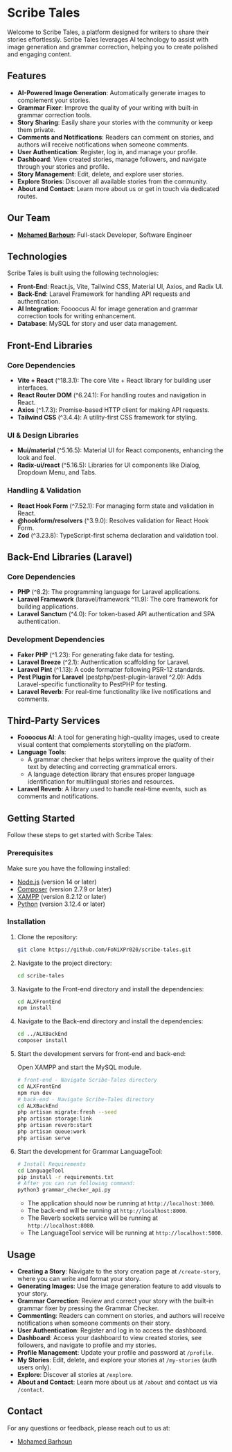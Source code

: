 # Scribe Tales

Welcome to Scribe Tales, a platform designed for writers to share their stories effortlessly. Scribe Tales leverages AI technology to assist with image generation and grammar correction, helping you to create polished and engaging content.

## Features

- **AI-Powered Image Generation**: Automatically generate images to complement your stories.
- **Grammar Fixer**: Improve the quality of your writing with built-in grammar correction tools.
- **Story Sharing**: Easily share your stories with the community or keep them private.
- **Comments and Notifications**: Readers can comment on stories, and authors will receive notifications when someone comments.
- **User Authentication**: Register, log in, and manage your profile.
- **Dashboard**: View created stories, manage followers, and navigate through your stories and profile.
- **Story Management**: Edit, delete, and explore user stories.
- **Explore Stories**: Discover all available stories from the community.
- **About and Contact**: Learn more about us or get in touch via dedicated routes.

## Our Team

- **[Mohamed Barhoun](https://github.com/FoNiXPr020)**: Full-stack Developer, Software Engineer


## Technologies

Scribe Tales is built using the following technologies:

- **Front-End**: React.js, Vite, Tailwind CSS, Material UI, Axios, and Radix UI.
- **Back-End**: Laravel Framework for handling API requests and authentication.
- **AI Integration**: Foooocus AI for image generation and grammar correction tools for writing enhancement.
- **Database**: MySQL for story and user data management.

## Front-End Libraries

### Core Dependencies

- **Vite + React** (^18.3.1): The core Vite + React library for building user interfaces.
- **React Router DOM** (^6.24.1): For handling routes and navigation in React.
- **Axios** (^1.7.3): Promise-based HTTP client for making API requests.
- **Tailwind CSS** (^3.4.4): A utility-first CSS framework for styling.

### UI & Design Libraries

- **Mui/material** (^5.16.5): Material UI for React components, enhancing the look and feel.
- **Radix-ui/react** (^5.16.5): Libraries for UI components like Dialog, Dropdown Menu, and Tabs.

### Handling & Validation

- **React Hook Form** (^7.52.1): For managing form state and validation in React.
- **@hookform/resolvers** (^3.9.0): Resolves validation for React Hook Form.
- **Zod** (^3.23.8): TypeScript-first schema declaration and validation tool.

## Back-End Libraries (Laravel)

### Core Dependencies

- **PHP** (^8.2): The programming language for Laravel applications.
- **Laravel Framework** (laravel/framework ^11.9): The core framework for building applications.
- **Laravel Sanctum** (^4.0): For token-based API authentication and SPA authentication.

### Development Dependencies

- **Faker PHP** (^1.23): For generating fake data for testing.
- **Laravel Breeze** (^2.1): Authentication scaffolding for Laravel.
- **Laravel Pint** (^1.13): A code formatter following PSR-12 standards.
- **Pest Plugin for Laravel** (pestphp/pest-plugin-laravel ^2.0): Adds Laravel-specific functionality to PestPHP for testing.
- **Laravel Reverb**: For real-time functionality like live notifications and comments.

## Third-Party Services

- **Foooocus AI**: A tool for generating high-quality images, used to create visual content that complements storytelling on the platform.
- **Language Tools**: 
    - A grammar checker that helps writers improve the quality of their text by detecting and correcting grammatical errors.
    - A language detection library that ensures proper language identification for multilingual stories and resources.
- **Laravel Reverb**: A library used to handle real-time events, such as comments and notifications.

## Getting Started

Follow these steps to get started with Scribe Tales:

### Prerequisites

Make sure you have the following installed:

- [Node.js](https://nodejs.org/) (version 14 or later)
- [Composer](https://getcomposer.org/) (version 2.7.9 or later)
- [XAMPP](https://www.apachefriends.org/) (version 8.2.12 or later)
- [Python](https://www.python.org/downloads/) (version 3.12.4 or later)

### Installation

1. Clone the repository:

    ```bash
    git clone https://github.com/FoNiXPr020/scribe-tales.git
    ```

2. Navigate to the project directory:

    ```bash
    cd scribe-tales
    ```

3. Navigate to the Front-end directory and install the dependencies:

    ```bash
    cd ALXFrontEnd
    npm install
    ```

4. Navigate to the Back-end directory and install the dependencies:

    ```bash
    cd ../ALXBackEnd
    composer install
    ```

5. Start the development servers for front-end and back-end:

    Open XAMPP and start the MySQL module.

    ```bash
    # front-end - Navigate Scribe-Tales directory
    cd ALXFrontEnd
    npm run dev
    # back-end - Navigate Scribe-Tales directory
    cd ALXBackEnd
    php artisan migrate:fresh --seed
    php artisan storage:link
    php artisan reverb:start
    php artisan queue:work
    php artisan serve
    ```

6. Start the development for Grammar LanguageTool:

    ```bash
    # Install Requirements
    cd LanguageTool
    pip install -r requirements.txt
    # After you can run following command:
    python3 grammar_checker_api.py
    ```
    
    - The application should now be running at `http://localhost:3000`.
    - The back-end will be running at `http://localhost:8000`.
    - The Reverb sockets service will be running at `http://localhost:8080`.
    - The LanguageTool service will be running at `http://localhost:5000`.

## Usage

- **Creating a Story**: Navigate to the story creation page at `/create-story`, where you can write and format your story.
- **Generating Images**: Use the image generation feature to add visuals to your story.
- **Grammar Correction**: Review and correct your story with the built-in grammar fixer by pressing the Grammar Checker.
- **Commenting**: Readers can comment on stories, and authors will receive notifications when someone comments on their story.
- **User Authentication**: Register and log in to access the dashboard.
- **Dashboard**: Access your dashboard to view created stories, see followers, and navigate to profile and my stories.
- **Profile Management**: Update your profile and password at `/profile`.
- **My Stories**: Edit, delete, and explore your stories at `/my-stories` (auth users only).
- **Explore**: Discover all stories at `/explore`.
- **About and Contact**: Learn more about us at `/about` and contact us via `/contact`.

## Contact

For any questions or feedback, please reach out to us at:

- [Mohamed Barhoun](mailto:rogueman2018@gmail.com)